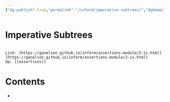 ```yaml
---
{"dg-publish":true,"permalink":"/inform/imperative-subtrees/","dgHomeLink":true,"dgPassFrontmatter":false}
---
```


# Imperative Subtrees
```ad-info

Link: [https://ganelson.github.io/inform/assertions-module/2-is.html](https://ganelson.github.io/inform/assertions-module/2-is.html)
Up: [[assertions]]
```

# Contents
- 